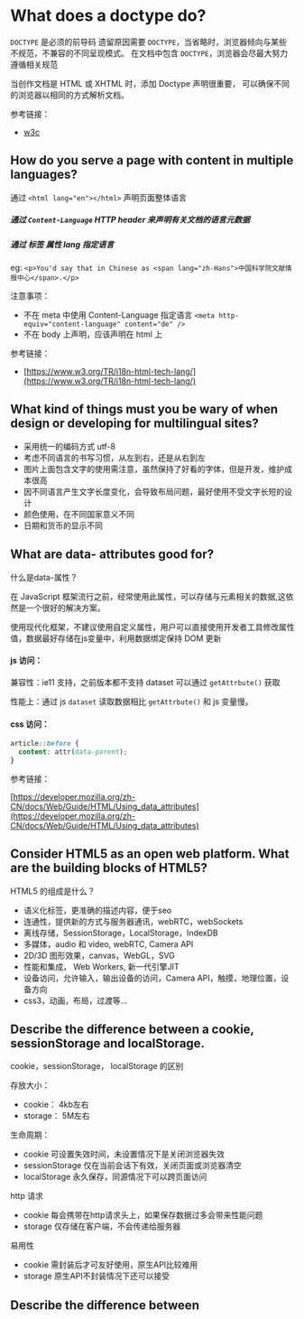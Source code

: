 # What does a doctype do?

`DOCTYPE` 是必须的前导码
遗留原因需要 `DOCTYPE`，当省略时，浏览器倾向与某些不规范，不兼容的不同呈现模式。
在文档中包含 `DOCTYPE`，浏览器会尽最大努力遵循相关规范

当创作文档是 HTML 或 XHTML 时，添加 Doctype 声明很重要， 可以确保不同的浏览器以相同的方式解析文档。


参考链接：

- [w3c](https://www.w3.org/QA/2002/04/valid-dtd-list.html)

## How do you serve a page with content in multiple languages?

通过 `<html lang="en"></html>` 声明页面整体语言

##### 通过 `Content-Language` HTTP header 来声明有关文档的语言元数据

##### 通过 标签 属性 lang 指定语言

eg:
`<p>You'd say that in Chinese as <span lang="zh-Hans">中国科学院文献情报中心</span>.</p>`

注意事项：

* 不在 meta 中使用 Content-Language 指定语言 `<meta http-equiv="content-language" content="de" />`
* 不在 body 上声明，应该声明在 html 上

参考链接：

* [https://www.w3.org/TR/i18n-html-tech-lang/](https://www.w3.org/TR/i18n-html-tech-lang/)


## What kind of things must you be wary of when design or developing for multilingual sites?

* 采用统一的编码方式 utf-8
* 考虑不同语言的书写习惯，从左到右，还是从右到左
* 图片上面包含文字的使用需注意，虽然保持了好看的字体，但是开发，维护成本很高
* 因不同语言产生文字长度变化，会导致布局问题，最好使用不受文字长短的设计
* 颜色使用，在不同国家意义不同
* 日期和货币的显示不同

## What are data- attributes good for?
什么是data-属性？

在 JavaScript 框架流行之前，经常使用此属性，可以存储与元素相关的数据,这依然是一个很好的解决方案。

使用现代化框架，不建议使用自定义属性，用户可以直接使用开发者工具修改属性值，数据最好存储在js变量中，利用数据绑定保持 DOM 更新

#### js 访问：

兼容性：ie11 支持，之前版本都不支持 dataset 可以通过 `getAttrbute()` 获取

性能上：通过 js `dataset` 读取数据相比 `getAttrbute()` 和 js 变量慢。

#### css 访问：
``` css
article::before {
  content: attr(data-parent);
}
```

参考链接：

[https://developer.mozilla.org/zh-CN/docs/Web/Guide/HTML/Using_data_attributes](https://developer.mozilla.org/zh-CN/docs/Web/Guide/HTML/Using_data_attributes)


## Consider HTML5 as an open web platform. What are the building blocks of HTML5?
HTML5 的组成是什么？

* 语义化标签，更准确的描述内容，便于seo
* 连通性，提供新的方式与服务器通讯，webRTC，webSockets
* 离线存储，SessionStorage，LocalStorage，IndexDB
* 多媒体，audio 和 video, webRTC, Camera API
* 2D/3D 图形效果，canvas，WebGL，SVG
* 性能和集成， Web Workers, 新一代引擎JIT
* 设备访问，允许输入，输出设备的访问，Camera API，触摸，地理位置，设备方向
* css3，动画，布局，过渡等...

## Describe the difference between a cookie, sessionStorage and localStorage.

cookie，sessionStorage， localStorage 的区别

存放大小：

* cookie： 4kb左右
* storage： 5M左右

生命周期：

* cookie 可设置失效时间，未设置情况下是关闭浏览器失效
* sessionStorage 仅在当前会话下有效，关闭页面或浏览器清空
* localStorage 永久保存，同源情况下可以跨页面访问

http 请求

* cookie 每会携带在http请求头上，如果保存数据过多会带来性能问题
* storage 仅存储在客户端，不会传递给服务器

易用性

* cookie 需封装后才可友好使用，原生API比较难用
* storage 原生API不封装情况下还可以接受

## Describe the difference between <script>, <script async> and <script defer>.

默认：脚本执行时阻塞html解析

async 异步下载，下载完成就执行，不阻塞html解析

defer 延迟脚本执行时间至html解析完成后

![](./images/async-defer.png)

参考链接：

* [https://peter.sh/experiments/asynchronous-and-deferred-javascript-execution-explained/](https://peter.sh/experiments/asynchronous-and-deferred-javascript-execution-explained/)
* [https://stackoverflow.com/questions/10808109/script-tag-async-defer](https://stackoverflow.com/questions/10808109/script-tag-async-defer)


## Why is it generally a good idea to position CSS <link>s between <head></head> and JS <script>s just before </body>? Do you know any exceptions?

为什么link要放在head 里面，而js只要放在 body之前

css 不会阻塞dom解析，js会阻塞dom解析，css 放在 head里，可以在页面加载完毕之前可以给用户呈现一部分内容

js 会阻塞dom解析和页面渲染，dom，和 cssom 构造也会被延迟，所以放在body之前比较好
